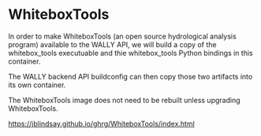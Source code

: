 # WhiteboxTools

In order to make WhiteboxTools (an open source hydrological analysis program) available to the WALLY API, we will build a copy of the whitebox_tools executuable and thie whitebox_tools Python bindings in this container.

The WALLY backend API buildconfig can then copy those two artifacts into its own container.

The WhiteboxTools image does not need to be rebuilt unless upgrading WhiteboxTools.

https://jblindsay.github.io/ghrg/WhiteboxTools/index.html
